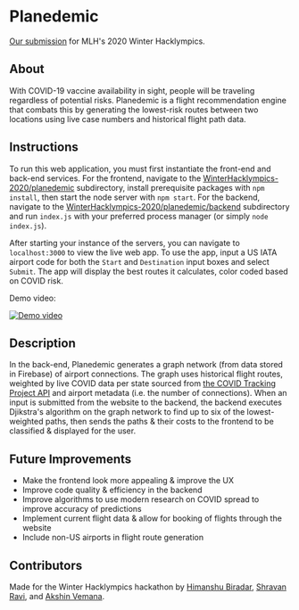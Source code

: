 # Planedemic
[Our submission](https://devpost.com/software/planedemic) for MLH's 2020 Winter Hacklympics.


## About
With COVID-19 vaccine availability in sight, people will be traveling regardless of potential risks. Planedemic is a flight recommendation engine that combats this by generating the lowest-risk routes between two locations using live case numbers and historical flight path data.


## Instructions
To run this web application, you must first instantiate the front-end and back-end services.
For the frontend, navigate to the [WinterHacklympics-2020/planedemic](planedemic/) subdirectory, install prerequisite packages with `npm install`, then start the node server with `npm start`. 
For the backend, navigate to the [WinterHacklympics-2020/planedemic/backend](planedemic/backend/) subdirectory and run `index.js` with your preferred process manager (or simply `node index.js`).

After starting your instance of the servers, you can navigate to `localhost:3000` to view the live web app. To use the app, input a US IATA airport code for both the `Start` and `Destination` input boxes and select `Submit`. The app will display the best routes it calculates, color coded based on COVID risk.


Demo video:

[![Demo video](https://img.youtube.com/vi/d-fTVRaD4ns/0.jpg)](https://www.youtube.com/watch?v=d-fTVRaD4ns "Planedemic Demo [Winter Hacklympics 2020]")


## Description
In the back-end, Planedemic generates a graph network (from data stored in Firebase) of airport connections. The graph uses historical flight routes, weighted by live COVID data per state sourced from [the COVID Tracking Project API](https://covidtracking.com/) and airport metadata (i.e. the number of connections).
When an input is submitted from the website to the backend, the backend executes Djikstra's algorithm on the graph network to find up to six of the lowest-weighted paths, then sends the paths & their costs to the frontend to be classified & displayed for the user.

## Future Improvements
- Make the frontend look more appealing & improve the UX
- Improve code quality & efficiency in the backend
- Improve algorithms to use modern research on COVID spread to improve accuracy of predictions
- Implement current flight data & allow for booking of flights through the website
- Include non-US airports in flight route generation

## Contributors
Made for the Winter Hacklympics hackathon by [Himanshu Biradar](https://github.com/himanshubir), [Shravan Ravi](https://github.com/shravanravi2002), and [Akshin Vemana](https://github.com/AkshinVemana).
